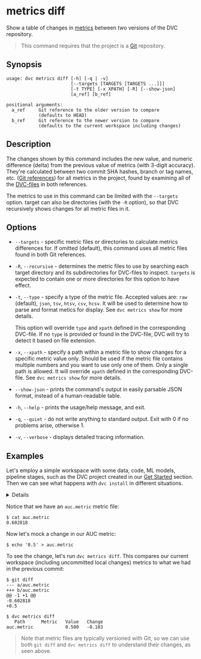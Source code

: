 # metrics diff

Show a table of changes in [metrics](/doc/command-reference/metrics#description)
between two versions of the <abbr>DVC repository</abbr>.

> This command requires that the <abbr>project</abbr> is a
> [Git](https://git-scm.com/) repository.

## Synopsis

```usage
usage: dvc metrics diff [-h] [-q | -v]
                        [--targets [TARGETS [TARGETS ...]]]
                        [-t TYPE] [-x XPATH] [-R] [--show-json]
                        [a_ref] [b_ref]

positional arguments:
  a_ref     Git reference to the older version to compare
            (defaults to HEAD)
  b_ref     Git reference to the newer version to compare
            (defaults to the current workspace including changes)
```

## Description

The changes shown by this command includes the new value, and numeric difference
(delta) from the previous value of metrics (with 3-digit accuracy). They're
calculated between two commit SHA hashes, branch or tag names, etc.
([Git references](https://git-scm.com/docs/revisions)) for all metrics in the
<abbr>project</abbr>, found by examining all of the
[DVC-files](/doc/user-guide/dvc-file-format) in both references.

The metrics to use in this command can be limited with the `--targets` option.
target can also be directories (with the `-R` option), so that DVC recursively
shows changes for all metric files in it.

## Options

- `--targets` - specific metric files or directories to calculate metrics
  differences for. If omitted (default), this command uses all metric files
  found in both Git references.

- `-R`, `--recursive` - determines the metric files to use by searching each
  target directory and its subdirectories for DVC-files to inspect. `targets` is
  expected to contain one or more directories for this option to have effect.

- `-t`, `--type` - specify a type of the metric file. Accepted values are: `raw`
  (default), `json`, `tsv`, `htsv`, `csv`, `hcsv`. It will be used to determine
  how to parse and format metics for display. See `dvc metrics show` for more
  details.

  This option will override `type` and `xpath` defined in the corresponding
  DVC-file. If no `type` is provided or found in the DVC-file, DVC will try to
  detect it based on file extension.

- `-x`, `--xpath` - specify a path within a metric file to show changes for a
  specific metric value only. Should be used if the metric file contains
  multiple numbers and you want to use only one of them. Only a single path is
  allowed. It will override `xpath` defined in the corresponding DVC-file. See
  `dvc metrics show` for more details.

- `--show-json` - prints the command's output in easily parsable JSON format,
  instead of a human-readable table.

- `-h`, `--help` - prints the usage/help message, and exit.

- `-q`, `--quiet` - do not write anything to standard output. Exit with 0 if no
  problems arise, otherwise 1.

- `-v`, `--verbose` - displays detailed tracing information.

## Examples

Let's employ a simple <abbr>workspace</abbr> with some data, code, ML models,
pipeline stages, such as the <abbr>DVC project</abbr> created in our
[Get Started](/doc/get-started) section. Then we can see what happens with
`dvc install` in different situations.

<details>

### Click and expand to setup the project

Start by cloning our example repo if you don't already have it:

```dvc
$ git clone https://github.com/iterative/example-get-started
$ cd example-get-started
```

</details>

Notice that we have an `auc.metric` metric file:

```
$ cat auc.metric
0.602818
```

Now let's mock a change in our AUC metric:

```
$ echo '0.5' > auc.metric
```

To see the change, let's run `dvc metrics diff`. This compares our current
<abbr>workspace</abbr> (including uncommitted local changes) metrics to what we
had in the previous commit:

```
$ git diff
--- a/auc.metric
+++ b/auc.metric
@@ -1 +1 @@
-0.602818
+0.5

$ dvc metrics diff
   Path      Metric   Value   Change
auc.metric            0.500   -0.103
```

> Note that metric files are typically versioned with Git, so we can use both
> `git diff` and `dvc metrics diff` to understand their changes, as seen above.
